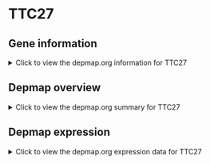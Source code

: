 <h1>TTC27</h1>

<h2>Gene information</h2>
<details>
  <summary>Click to view the depmap.org information for TTC27</summary>
  <iframe src="https://depmap.org/portal/gene/TTC27?tab=about" style="border:none;width:100%;height:800px"></iframe>
</details>

<h2>Depmap overview</h2>
<details>
  <summary>Click to view the depmap.org summary for TTC27</summary>
  <iframe src="https://depmap.org/portal/gene/TTC27?tab=overview" style="border:none;width:100%;height:800px"></iframe>
</details>

<h2>Depmap expression</h2>
<details>
  <summary>Click to view the depmap.org expression data for TTC27</summary>
  <iframe src="https://depmap.org/portal/gene/TTC27?tab=characterization" style="border:none;width:100%;height:800px"></iframe>
</details>


<!--
<h2>Reactome Pathway diagram</h2>
<details>
  <summary>Click to view Reactome pathway for TTC27</summary>
  PNAME
</details>
-->


